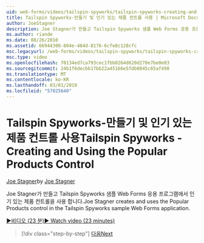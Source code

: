 ```yaml
---
uid: web-forms/videos/tailspin-spyworks/tailspin-spyworks-creating-and-using-the-popular-products-control
title: Tailspin Spyworks-만들기 및 인기 있는 제품 컨트롤 사용 | Microsoft Docs
author: JoeStagner
description: Joe Stagner가 만들고 Tailspin Spyworks 샘플 Web Forms 응용 프로그램에서 인기 있는 제품 컨트롤을 사용 합니다.
ms.author: riande
ms.date: 08/26/2010
ms.assetid: 66944300-804e-484d-8176-6cfe8c128cfc
msc.legacyurl: /web-forms/videos/tailspin-spyworks/tailspin-spyworks-creating-and-using-the-popular-products-control
msc.type: video
ms.openlocfilehash: f0134ed7ca793cec1fbb0264d620d270e7be0e03
ms.sourcegitcommit: 24b1f6decbb17bb22a45166e5fdb0845c65af498
ms.translationtype: MT
ms.contentlocale: ko-KR
ms.lasthandoff: 03/01/2019
ms.locfileid: "57025640"
---
```

<a name="tailspin-spyworks---creating-and-using-the-popular-products-control"></a><span data-ttu-id="b5ae1-103">Tailspin Spyworks-만들기 및 인기 있는 제품 컨트롤 사용</span><span class="sxs-lookup"><span data-stu-id="b5ae1-103">Tailspin Spyworks - Creating and Using the Popular Products Control</span></span>
====================
<span data-ttu-id="b5ae1-104">[Joe Stagner](https://github.com/JoeStagner)</span><span class="sxs-lookup"><span data-stu-id="b5ae1-104">by [Joe Stagner](https://github.com/JoeStagner)</span></span>

<span data-ttu-id="b5ae1-105">Joe Stagner가 만들고 Tailspin Spyworks 샘플 Web Forms 응용 프로그램에서 인기 있는 제품 컨트롤을 사용 합니다.</span><span class="sxs-lookup"><span data-stu-id="b5ae1-105">Joe Stagner creates and uses the Popular Products control in the Tailspin Spyworks sample Web Forms application.</span></span>

[<span data-ttu-id="b5ae1-106">&#9654;비디오 (23 분)</span><span class="sxs-lookup"><span data-stu-id="b5ae1-106">&#9654; Watch video (23 minutes)</span></span>](https://channel9.msdn.com/Blogs/ASP-NET-Site-Videos/tailspin-spyworks-creating-and-using-the-popular-products-control)

> [!div class="step-by-step"]
> [<span data-ttu-id="b5ae1-107">다음</span><span class="sxs-lookup"><span data-stu-id="b5ae1-107">Next</span></span>](tailspin-spyworks-implementing-and-using-the-also-purchased-control.md)
